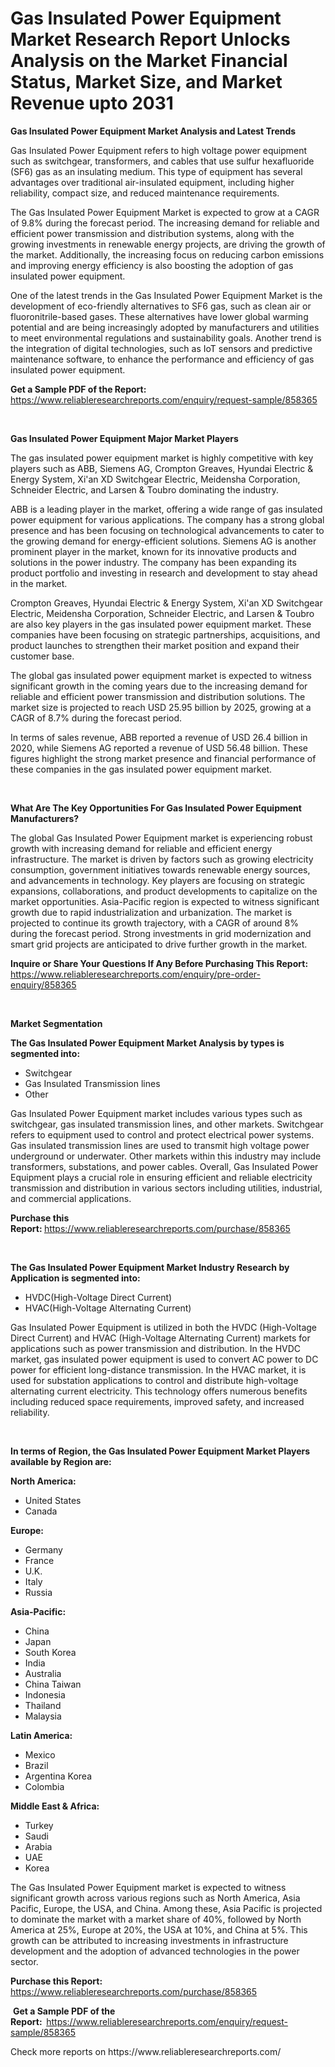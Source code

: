 <p><h1>Gas Insulated Power Equipment Market Research Report Unlocks Analysis on the Market Financial Status, Market Size, and Market Revenue upto 2031</h1></p><p><strong>Gas Insulated Power Equipment Market Analysis and Latest Trends</strong></p>
<p><p>Gas Insulated Power Equipment refers to high voltage power equipment such as switchgear, transformers, and cables that use sulfur hexafluoride (SF6) gas as an insulating medium. This type of equipment has several advantages over traditional air-insulated equipment, including higher reliability, compact size, and reduced maintenance requirements.</p><p>The Gas Insulated Power Equipment Market is expected to grow at a CAGR of 9.8% during the forecast period. The increasing demand for reliable and efficient power transmission and distribution systems, along with the growing investments in renewable energy projects, are driving the growth of the market. Additionally, the increasing focus on reducing carbon emissions and improving energy efficiency is also boosting the adoption of gas insulated power equipment.</p><p>One of the latest trends in the Gas Insulated Power Equipment Market is the development of eco-friendly alternatives to SF6 gas, such as clean air or fluoronitrile-based gases. These alternatives have lower global warming potential and are being increasingly adopted by manufacturers and utilities to meet environmental regulations and sustainability goals. Another trend is the integration of digital technologies, such as IoT sensors and predictive maintenance software, to enhance the performance and efficiency of gas insulated power equipment.</p></p>
<p><strong>Get a Sample PDF of the Report:&nbsp;</strong> <a href="https://www.reliableresearchreports.com/enquiry/request-sample/858365">https://www.reliableresearchreports.com/enquiry/request-sample/858365</a></p>
<p>&nbsp;</p>
<p><strong>Gas Insulated Power Equipment Major Market Players</strong></p>
<p><p>The gas insulated power equipment market is highly competitive with key players such as ABB, Siemens AG, Crompton Greaves, Hyundai Electric & Energy System, Xi'an XD Switchgear Electric, Meidensha Corporation, Schneider Electric, and Larsen & Toubro dominating the industry. </p><p>ABB is a leading player in the market, offering a wide range of gas insulated power equipment for various applications. The company has a strong global presence and has been focusing on technological advancements to cater to the growing demand for energy-efficient solutions. Siemens AG is another prominent player in the market, known for its innovative products and solutions in the power industry. The company has been expanding its product portfolio and investing in research and development to stay ahead in the market.</p><p>Crompton Greaves, Hyundai Electric & Energy System, Xi'an XD Switchgear Electric, Meidensha Corporation, Schneider Electric, and Larsen & Toubro are also key players in the gas insulated power equipment market. These companies have been focusing on strategic partnerships, acquisitions, and product launches to strengthen their market position and expand their customer base.</p><p>The global gas insulated power equipment market is expected to witness significant growth in the coming years due to the increasing demand for reliable and efficient power transmission and distribution solutions. The market size is projected to reach USD 25.95 billion by 2025, growing at a CAGR of 8.7% during the forecast period.</p><p>In terms of sales revenue, ABB reported a revenue of USD 26.4 billion in 2020, while Siemens AG reported a revenue of USD 56.48 billion. These figures highlight the strong market presence and financial performance of these companies in the gas insulated power equipment market.</p></p>
<p>&nbsp;</p>
<p><strong>What Are The Key Opportunities For Gas Insulated Power Equipment Manufacturers?</strong></p>
<p><p>The global Gas Insulated Power Equipment market is experiencing robust growth with increasing demand for reliable and efficient energy infrastructure. The market is driven by factors such as growing electricity consumption, government initiatives towards renewable energy sources, and advancements in technology. Key players are focusing on strategic expansions, collaborations, and product developments to capitalize on the market opportunities. Asia-Pacific region is expected to witness significant growth due to rapid industrialization and urbanization. The market is projected to continue its growth trajectory, with a CAGR of around 8% during the forecast period. Strong investments in grid modernization and smart grid projects are anticipated to drive further growth in the market.</p></p>
<p><strong>Inquire or Share Your Questions If Any Before Purchasing This Report:</strong> <a href="https://www.reliableresearchreports.com/enquiry/pre-order-enquiry/858365">https://www.reliableresearchreports.com/enquiry/pre-order-enquiry/858365</a></p>
<p>&nbsp;</p>
<p><strong>Market Segmentation</strong></p>
<p><strong>The Gas Insulated Power Equipment Market Analysis by types is segmented into:</strong></p>
<p><ul><li>Switchgear</li><li>Gas Insulated Transmission lines</li><li>Other</li></ul></p>
<p><p>Gas Insulated Power Equipment market includes various types such as switchgear, gas insulated transmission lines, and other markets. Switchgear refers to equipment used to control and protect electrical power systems. Gas insulated transmission lines are used to transmit high voltage power underground or underwater. Other markets within this industry may include transformers, substations, and power cables. Overall, Gas Insulated Power Equipment plays a crucial role in ensuring efficient and reliable electricity transmission and distribution in various sectors including utilities, industrial, and commercial applications.</p></p>
<p><strong>Purchase this Report:&nbsp;</strong><a href="https://www.reliableresearchreports.com/purchase/858365">https://www.reliableresearchreports.com/purchase/858365</a></p>
<p>&nbsp;</p>
<p><strong>The Gas Insulated Power Equipment Market Industry Research by Application is segmented into:</strong></p>
<p><ul><li>HVDC(High-Voltage Direct Current)</li><li>HVAC(High-Voltage Alternating Current)</li></ul></p>
<p><p>Gas Insulated Power Equipment is utilized in both the HVDC (High-Voltage Direct Current) and HVAC (High-Voltage Alternating Current) markets for applications such as power transmission and distribution. In the HVDC market, gas insulated power equipment is used to convert AC power to DC power for efficient long-distance transmission. In the HVAC market, it is used for substation applications to control and distribute high-voltage alternating current electricity. This technology offers numerous benefits including reduced space requirements, improved safety, and increased reliability.</p></p>
<p>&nbsp;</p>
<p><strong>In terms of Region, the Gas Insulated Power Equipment Market Players available by Region are:</strong></p>
<p>
    <p> <strong> North America: </strong>
        <ul>
            <li>United States</li>
            <li>Canada</li>
        </ul>
        </p> 
    <p> <strong> Europe: </strong>
        <ul>
            <li>Germany</li>
            <li>France</li>
            <li>U.K.</li>
            <li>Italy</li>
            <li>Russia</li>
        </ul>
        </p> 
    <p> <strong> Asia-Pacific: </strong>
        <ul>
            <li>China</li>
            <li>Japan</li>
            <li>South Korea</li>
            <li>India</li>
            <li>Australia</li>
            <li>China Taiwan</li>
            <li>Indonesia</li>
            <li>Thailand</li>
            <li>Malaysia</li>
        </ul>
        </p> 
    <p> <strong> Latin America: </strong>
        <ul>
            <li>Mexico</li>
            <li>Brazil</li>
            <li>Argentina Korea</li>
            <li>Colombia</li>
        </ul>
        </p> 
    <p> <strong> Middle East & Africa: </strong>
        <ul>
            <li>Turkey</li>
            <li>Saudi</li>
            <li>Arabia</li>
            <li>UAE</li>
            <li>Korea</li>
        </ul>
    </p>
    </p>
<p><p>The Gas Insulated Power Equipment market is expected to witness significant growth across various regions such as North America, Asia Pacific, Europe, the USA, and China. Among these, Asia Pacific is projected to dominate the market with a market share of 40%, followed by North America at 25%, Europe at 20%, the USA at 10%, and China at 5%. This growth can be attributed to increasing investments in infrastructure development and the adoption of advanced technologies in the power sector.</p></p>
<p><strong>Purchase this Report: </strong><a href="https://www.reliableresearchreports.com/purchase/858365">https://www.reliableresearchreports.com/purchase/858365</a></p>
<p>&nbsp;<strong>Get a Sample PDF of the Report:&nbsp;&nbsp;</strong><a href="https://www.reliableresearchreports.com/enquiry/request-sample/858365">https://www.reliableresearchreports.com/enquiry/request-sample/858365</a></p>
<p><strong></strong></p>
<p>Check more reports on https://www.reliableresearchreports.com/</p>